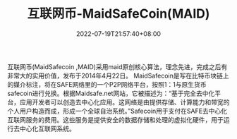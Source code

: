 ﻿---
weight: 
title: "互联网币-MaidSafeCoin(MAID)"
description: "互联网币(MaidSafecoin ,MAID)采用maid原创核心算法，理念先进，完成之后有非常大的实用价值，发布于2014年4月22日"
date: 2022-07-19T21:57:40+08:00
lastmod: 2022-07-19T16:45:40+08:00
draft: false
authors: ["浮尘"]
featuredImage: "hulianwangbi-maidsafecoinmaid.webp"
link: "https://maidsafe.net/"
tags: ["数字代币","互联网币-MaidSafeCoin(MAID)"]
categories: ["navigation"]
navigation: ["数字代币"]
lightgallery: true
toc: true
pinned: false
recommend: false
recommend1: false
---
互联网币(MaidSafecoin ,MAID)采用maid原创核心算法，理念先进，完成之后有非常大的实用价值，发布于2014年4月22日。
MaidSafecoin是写在比特币块链上的媒介标注，将在SAFE网络里的一个P2P网络平台，按照1：1与原生货币safecoin进行兑换。根据Maidsafe.net网站，它被描述为：“基于完全去中化平台，应用开发者可以创造去中心化应用。这网络是由提供存储、计算能力和带宽的个人用户构造而成，形成一个全球自治系统。”Safecoin用于支付在SAFE去中心化互联网服务的费用。这些服务是提供安全的数据存储和处理的虚拟化硬件，用于运行去中心化互联网系统。